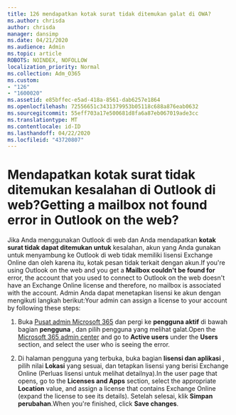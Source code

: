```yaml
---
title: 126 mendapatkan kotak surat tidak ditemukan galat di OWA?
ms.author: chrisda
author: chrisda
manager: dansimp
ms.date: 04/21/2020
ms.audience: Admin
ms.topic: article
ROBOTS: NOINDEX, NOFOLLOW
localization_priority: Normal
ms.collection: Adm_O365
ms.custom:
- "126"
- "1600020"
ms.assetid: e85bffec-e5ad-418a-8561-dab6257e1864
ms.openlocfilehash: 72556651c3431379953b05118c688a876eab0632
ms.sourcegitcommit: 55eff703a17e500681d8fa6a87eb067019ade3cc
ms.translationtype: MT
ms.contentlocale: id-ID
ms.lasthandoff: 04/22/2020
ms.locfileid: "43720807"
---
```

# <a name="getting-a-mailbox-not-found-error-in-outlook-on-the-web"></a><span data-ttu-id="c93cf-102">Mendapatkan kotak surat tidak ditemukan kesalahan di Outlook di web?</span><span class="sxs-lookup"><span data-stu-id="c93cf-102">Getting a mailbox not found error in Outlook on the web?</span></span>

<span data-ttu-id="c93cf-103">Jika Anda menggunakan Outlook di web dan Anda mendapatkan **kotak surat tidak dapat ditemukan untuk** kesalahan, akun yang Anda gunakan untuk menyambung ke Outlook di web tidak memiliki lisensi Exchange Online dan oleh karena itu, kotak pesan tidak terkait dengan akun.</span><span class="sxs-lookup"><span data-stu-id="c93cf-103">If you're using Outlook on the web and you get a **Mailbox couldn't be found for** error, the account that you used to connect to Outlook on the web doesn't have an Exchange Online license and therefore, no mailbox is associated with the account.</span></span> <span data-ttu-id="c93cf-104">Admin Anda dapat menetapkan lisensi ke akun dengan mengikuti langkah berikut:</span><span class="sxs-lookup"><span data-stu-id="c93cf-104">Your admin can assign a license to your account by following these steps:</span></span>

1. <span data-ttu-id="c93cf-105">Buka [Pusat admin Microsoft 365](https://portal.office.com/adminportal/home#/homepage) dan pergi ke **pengguna aktif** di bawah bagian **pengguna** , dan pilih pengguna yang melihat galat.</span><span class="sxs-lookup"><span data-stu-id="c93cf-105">Open the [Microsoft 365 admin center](https://portal.office.com/adminportal/home#/homepage) and go to **Active users** under the **Users** section, and select the user who is seeing the error.</span></span>

2. <span data-ttu-id="c93cf-106">Di halaman pengguna yang terbuka, buka bagian **lisensi dan aplikasi** , pilih nilai **Lokasi** yang sesuai, dan tetapkan lisensi yang berisi Exchange Online (Perluas lisensi untuk melihat detailnya).</span><span class="sxs-lookup"><span data-stu-id="c93cf-106">In the user page that opens, go to the **Licenses and Apps** section, select the appropriate **Location** value, and assign a license that contains Exchange Online (expand the license to see its details).</span></span> <span data-ttu-id="c93cf-107">Setelah selesai, klik **Simpan perubahan**.</span><span class="sxs-lookup"><span data-stu-id="c93cf-107">When you're finished, click **Save changes**.</span></span>
